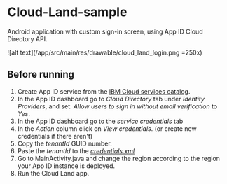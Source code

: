 # Cloud-Land-sample
Android application with custom sign-in screen, using App ID Cloud Directory API.

![alt text](/app/src/main/res/drawable/cloud_land_login.png =250x)

## Before running 
1. Create App ID service from the [IBM Cloud services catalog](https://console.bluemix.net/catalog/services/app-id?taxonomyNavigation=apps).
2. In the App ID dashboard go to _Cloud Directory_ tab under _Identity Providers_, and set: _Allow users to sign in without email verification_ to _Yes_.
2. In the App ID dashboard go to the _service credentials_ tab
3. In the _Action_ column click on _View credentials_. (or create new credentials if there aren't)
4. Copy the _tenantId_ GUID number.
5. Paste the _tenantId_ to the [_credentials.xml_](/app/src/main/res/values/credentials.xml)
6. Go to MainActivity.java and change the region according to the region your App ID instance is deployed.
7. Run the Cloud Land app.
